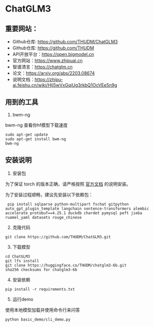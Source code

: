 # ChatGLM3

## 重要网站：

- Github仓库: https://github.com/THUDM/ChatGLM3
- Github仓库: https://github.com/THUDM
- API开放平台：https://open.bigmodel.cn
- 官方网站：https://www.zhipuai.cn
- 智谱清言：https://chatglm.cn
- 论文：https://arxiv.org/abs/2203.08674
- 说明文档：https://zhipu-ai.feishu.cn/wiki/HIj5wVxGqiUg3rkbQ1OcVEe5n9g

## 用到的工具

1. bwm-ng

bwm-ng 查看你hf模型下载速度

```
sudo apt-get update
sudo apt-get install bwm-ng
bwm-ng
```

## 安装说明

1. 安装包

为了保证 torch 的版本正确，请严格按照 [官方文档](https://pytorch.org/get-started/locally/) 的说明安装。

为了安装过程顺畅，建议先安装以下依赖包：
```
 pip install sqlparse python-multipart fschat gitpython auto_gpt_plugin_template langchain sentence-transformers alembic accelerate protobuf==4.25.1 duckdb chardet pymysql peft jieba ruamel_yaml datasets rouge_chinese
```

2. 克隆代码

```
git clone https://github.com/THUDM/ChatGLM3.git
```

3. 下载模型

```
cd ChatGLM3
git lfs install
git clone https://huggingface.co/THUDM/chatglm3-6b.git
sha256 checksums for chatglm3-6b
```

4. 安装依赖

```
pip install -r requirements.txt
```

5. 运行demo

使用本地模型加载并使用命令行来问答

```
python basic_demo/cli_demo.py
```


